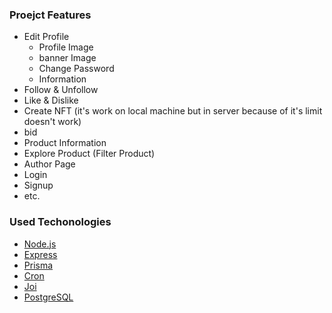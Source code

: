 ### Proejct Features

- Edit Profile
  - Profile Image
  - banner Image
  - Change Password
  - Information
- Follow & Unfollow
- Like & Dislike
- Create NFT (it's work on local machine but in server because of it's limit doesn't work)
- bid
- Product Information
- Explore Product (Filter Product)
- Author Page
- Login
- Signup
- etc.

### Used Techonologies

- [Node.js](https://nodejs.org/en)
- [Express](https://expressjs.com/)
- [Prisma](https://www.prisma.io/)
- [Cron](https://www.npmjs.com/package/cron)
- [Joi](https://joi.dev/)
- [PostgreSQL](https://www.postgresql.org/)
